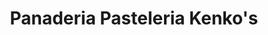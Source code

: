 ---
title: "Panaderia Pasteleria Kenko's"
url: /callao/panaderia-pasteleria-kenkos/
shop: panadería
---